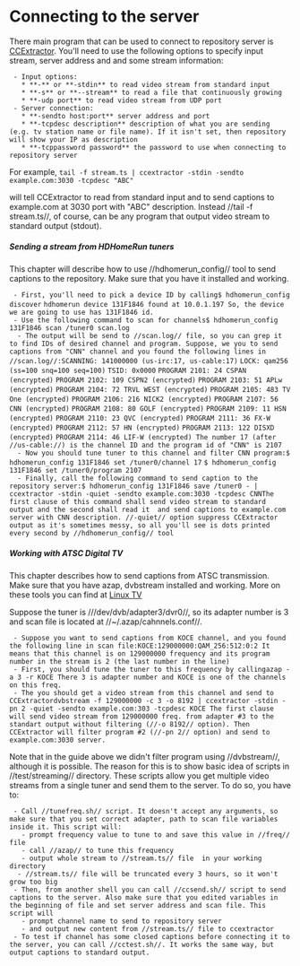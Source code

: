 # Connecting to the server

There main program that can be used to connect to repository server is
[CCExtractor](https://github.com/CCExtractor/ccextractor).
You\'ll need to use the following options to specify input stream,
server address and and some stream information:

` - Input options:`\
`   * **-** or **-stdin** to read video stream from standard input`\
`   * **-s** or **--stream** to read a file that continuously growing`\
`   * **-udp port** to read video stream from UDP port`\
` - Server connection:`\
`   * **-sendto host:port** server address and port`\
`   * **-tcpdesc description** description of what you are sending (e.g. tv station name or file name). If it isn't set, then repository will show your IP as description`\
`   * **-tcppassword password** the password to use when connecting to repository server`

For example,
`tail -f stream.ts | ccextractor -stdin -sendto example.com:3030 -tcpdesc "ABC"`

will tell CCExtractor to read from standard input and to send captions
to example.com at 3030 port with \"ABC\" description. Instead //tail -f
stream.ts//, of course, can be any program that output video stream to
standard output (stdout).

##### Sending a stream from HDHomeRun tuners

This chapter will describe how to use //hdhomerun\_config// tool to send
captions to the repository. Make sure that you have it installed and
working.

` - First, you'll need to pick a device ID by calling$ hdhomerun_config discover`
`hdhomerun device 131F1846 found at 10.0.1.197 So, the device we are going to use has 131F1846 id.`\
`  - Use the following command to scan for channels$ hdhomerun_config 131F1846 scan /tuner0 scan.log `\
`  - The output will be send to //scan.log// file, so you can grep it to find IDs of desired channel and program. Suppose, we you to send captions from "CNN" channel and you found the following lines in //scan.log//:SCANNING: 141000000 (us-irc:17, us-cable:17)`
`LOCK: qam256 (ss=100 snq=100 seq=100)` `TSID: 0x0000`
`PROGRAM 2101: 24 CSPAN (encrypted)`
`PROGRAM 2102: 109 CSPN2 (encrypted)`
`PROGRAM 2103: 51 APLw (encrypted)`
`PROGRAM 2104: 72 TRVL WEST (encrypted)`
`PROGRAM 2105: 483 TV One (encrypted)`
`PROGRAM 2106: 216 NICK2 (encrypted)` `PROGRAM 2107: 56 CNN (encrypted)`
`PROGRAM 2108: 80 GOLF (encrypted)` `PROGRAM 2109: 11 HSN (encrypted)`
`PROGRAM 2110: 23 QVC (encrypted)` `PROGRAM 2111: 36 FX-W (encrypted)`
`PROGRAM 2112: 57 HN (encrypted)` `PROGRAM 2113: 122 DISXD (encrypted)`
`PROGRAM 2114: 46 LIF-W (encrypted) The number 17 (after //us-cable://) is the channel ID and the program id of "CNN" is 2107`\
`  - Now you should tune tuner to this channel and filter CNN program:$ hdhomerun_config 131F1846 set /tuner0/channel 17`
`$ hdhomerun_config 131F1846 set /tuner0/program 2107`\
`  - Finally, call the following command to send caption to the repository server:$ hdhomerun_config 131F1846 save /tuner0 - | ccextractor -stdin -quiet -sendto example.com:3030 -tcpdesc CNNThe first clause of this command shall send video stream to standard output and the second shall read it  and send captions to example.com server with CNN description. //-quiet// option suppress CCExtractor output as it's sometimes messy, so all you'll see is dots printed every second by //hdhomerun_config// tool`

##### Working with ATSC Digital TV

This chapter describes how to send captions from ATSC transmission. Make
sure that you have azap, dvbstream installed and working. More on these
tools you can find at [Linux
TV](http://www.linuxtv.org/wiki/index.php)

Suppose the tuner is ///dev/dvb/adapter3/dvr0//, so its adapter number
is 3 and scan file is located at //\~/.azap/cahnnels.conf//.

` - Suppose you want to send captions from KOCE channel, and you found the following line in scan file:KOCE:129000000:QAM_256:512:0:2 It means that this channel is on 129000000 frequency and its program number in the stream is 2 (the last number in the line)`\
` - First, you should tune the tuner to this frequency by callingazap -a 3 -r KOCE There 3 is adapter number and KOCE is one of the channels on this freq.`\
` - The you should get a video stream from this channel and send to CCExtractordvbstream -f 129000000 -c 3 -o 8192 | ccextractor -stdin -pn 2 -quiet -sendto example.com:303 -tcpdesc KOCE The first clause will send video stream from 129000000 freq. from adapter #3 to the standart output without filtering (//-o 8192// option). Then CCExtractor will filter program #2 (//-pn 2// option) and send to example.com:3030 server.`

Note that in the guide above we didn\'t filter program using
//dvbstream//, although it is possible. The reason for this is to show
basic idea of scripts in //test/streaming// directory. These scripts
allow you get multiple video streams from a single tuner and send them
to the server. To do so, you have to:

` - Call //tunefreq.sh// script. It doesn't accept any arguments, so make sure that you set correct adapter, path to scan file variables inside it. This script will:`\
`   - prompt frequency value to tune to and save this value in //freq// file`\
`   - call //azap// to tune this frequency`\
`   - output whole stream to //stream.ts// file  in your working directory`\
`   - //stream.ts// file will be truncated every 3 hours, so it won't grow too big `\
` - Then, from another shell you can call //ccsend.sh// script to send captions to the server. Also make sure that you edited variables in the beginning of file and set server address and scan file. This script will`\
`   - prompt channel name to send to repository server`\
`   - and output new content from //stream.ts// file to ccextractor`\
` - To test if channel has some closed captions before connecting it to the server, you can call //cctest.sh//. It works the same way, but output captions to standard output.`

